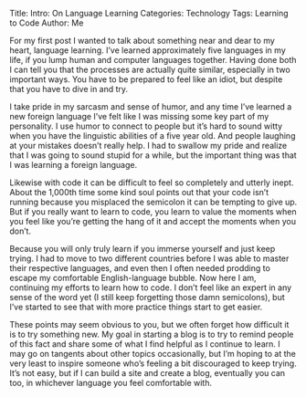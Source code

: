 Title: Intro: On Language Learning
Categories: Technology
Tags: Learning to Code
Author: Me

For my first post I wanted to talk about something near and dear to my heart, language learning. I’ve learned approximately five languages in my life, if you lump human and computer languages together. Having done both I can tell you that the processes are actually quite similar, especially in two important ways. You have to be prepared to feel like an idiot, but despite that you have to dive in and try.

I take pride in my sarcasm and sense of humor, and any time I’ve learned a new foreign language I’ve felt like I was missing some key part of my personality. I use humor to connect to people but it’s hard to sound witty when you have the linguistic abilities of a five year old. And people laughing at your mistakes doesn’t really help. I had to swallow my pride and realize that I was going to sound stupid for a while, but the important thing was that I was learning a foreign language.

Likewise with code it can be difficult to feel so completely and utterly inept. About the 1,000th time some kind soul points out that your code isn’t running because you misplaced the semicolon it can be tempting to give up. But if you really want to learn to code, you learn to value the moments when you feel like you’re getting the hang of it and accept the moments when you don’t.

Because you will only truly learn if you immerse yourself and just keep trying. I had to move to two different countries before I was able to master their respective languages, and even then I often needed prodding to escape my comfortable English-language bubble. Now here I am, continuing my efforts to learn how to code. I don’t feel like an expert in any sense of the word yet (I still keep forgetting those damn semicolons), but I’ve started to see that with more practice things start to get easier.

These points may seem obvious to you, but we often forget how difficult it is to try something new. My goal in starting a blog is to try to remind people of this fact and share some of what I find helpful as I continue to learn. I may go on tangents about other topics occasionally, but I’m hoping to at the very least to inspire someone who’s feeling a bit discouraged to keep trying. It’s not easy, but if I can build a site and create a blog, eventually you can too, in whichever language you feel comfortable with.
